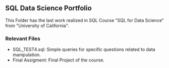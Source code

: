 ## SQL Data Science Portfolio

This Folder has the last work realized in SQL Course "SQL for Data Science" from "University of California".

### Relevant Files

  * SQL_TEST4.sql: Simple queries for specific questions related to data manipulation.
  * Final Assigment: Final Project of the course.
